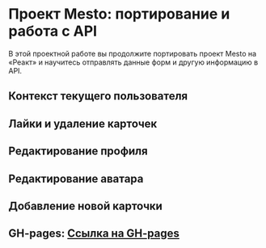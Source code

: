 # Проект Mesto: портирование и работа с API

В этой проектной работе вы продолжите портировать проект Mesto на «Реакт» и научитесь отправлять данные форм и другую информацию в API.

## Контекст текущего пользователя
## Лайки и удаление карточек
## Редактирование профиля
## Редактирование аватара
## Добавление новой карточки

## GH-pages: [Ссылка на GH-pages](https://igorsmirnof.github.io/mesto-react/)
